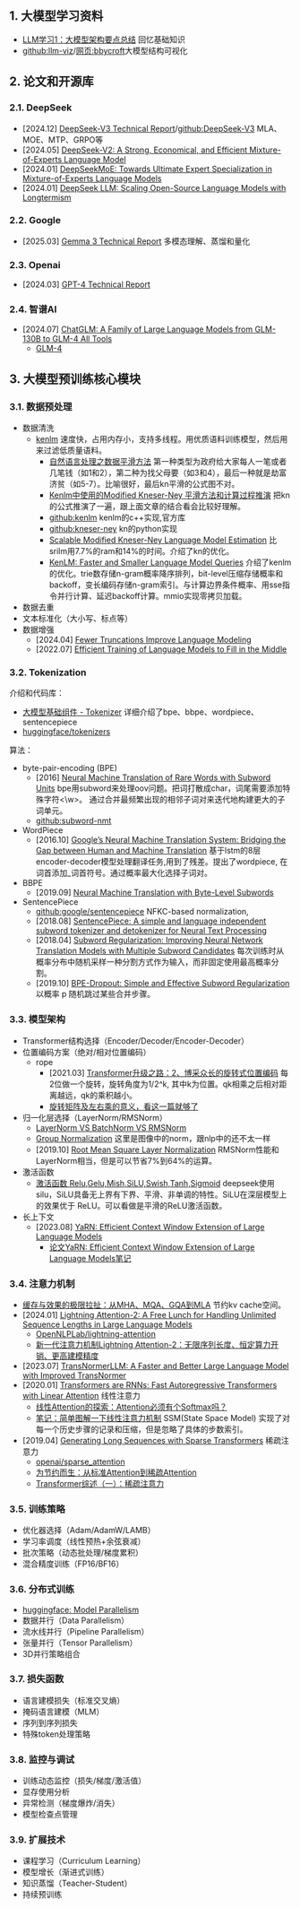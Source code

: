 
## 1. 大模型学习资料

- [LLM学习1：大模型架构要点总结](https://zhuanlan.zhihu.com/p/648050614) 回忆基础知识
- [github:llm-viz](https://github.com/bbycroft/llm-viz)/[网页:bbycroft](https://bbycroft.net/llm)大模型结构可视化


## 2. 论文和开源库

### 2.1. DeepSeek

- [2024.12] [DeepSeek-V3 Technical Report](https://arxiv.org/pdf/2412.19437)/[github:DeepSeek-V3](https://github.com/deepseek-ai/DeepSeek-V3) MLA、MOE、MTP、GRPO等
- [2024.05] [DeepSeek-V2: A Strong, Economical, and Efficient Mixture-of-Experts Language Model](https://arxiv.org/abs/2405.04434)
- [2024.01] [DeepSeekMoE: Towards Ultimate Expert Specialization in Mixture-of-Experts Language Models](https://arxiv.org/pdf/2401.06066)
- [2024.01] [DeepSeek LLM: Scaling Open-Source Language Models with Longtermism](https://arxiv.org/abs/2401.02954) 

### 2.2. Google

- [2025.03] [Gemma 3 Technical Report](https://storage.googleapis.com/deepmind-media/gemma/Gemma3Report.pdf) 多模态理解、蒸馏和量化

### 2.3. Openai

- [2024.03] [GPT-4 Technical Report](https://arxiv.org/pdf/2303.08774) 

### 2.4. 智谱AI

- [2024.07] [ChatGLM: A Family of Large Language Models from GLM-130B to GLM-4 All Tools](https://arxiv.org/pdf/2406.12793)
    - [GLM-4](https://github.com/THUDM/GLM-4) 



## 3. 大模型预训练核心模块

### 3.1. 数据预处理
- 数据清洗
    - [kenlm](https://kheafield.com/code/kenlm/) 速度快，占用内存小，支持多线程。用优质语料训练模型，然后用来过滤低质量语料。
        - [自然语言处理之数据平滑方法](https://blog.csdn.net/fuermolei/article/details/81353746) 第一种类型为政府给大家每人一笔或者几笔钱（如1和2），第二种为找父母要（如3和4），最后一种就是劫富济贫（如5-7）。比喻很好，最后kn平滑的公式图不对。
        - [Kenlm中使用的Modified Kneser-Ney 平滑方法和计算过程推演](https://zhuanlan.zhihu.com/p/406029473) 把kn的公式推演了一遍，跟上面文章的结合看会比较好理解。
        - [github:kenlm](https://github.com/kpu/kenlm) kenlm的c++实现,官方库
        - [github:kneser-ney](https://github.com/smilli/kneser-ney) kn的python实现
        - [Scalable Modified Kneser-Ney Language Model Estimation](https://kheafield.com/papers/edinburgh/estimate_paper.pdf) 比srilm用7.7%的ram和14%的时间。介绍了kn的优化。
        - [KenLM: Faster and Smaller Language Model Queries](https://kheafield.com/papers/avenue/kenlm.pdf) 介绍了kenlm的优化。trie数存储n-gram概率降序排列，bit-level压缩存储概率和backoff，变长编码存储n-gram索引。与计算边界条件概率、用sse指令并行计算、延迟backoff计算。mmio实现零拷贝加载。
- 数据去重 
- 文本标准化（大小写、标点等）
- 数据增强
    - [2024.04] [Fewer Truncations Improve Language Modeling](https://arxiv.org/abs/2404.10830)
    - [2022.07] [Efficient Training of Language Models to Fill in the Middle](https://arxiv.org/abs/2207.14255)

### 3.2. Tokenization

介绍和代码库：

- [大模型基础组件 - Tokenizer](https://zhuanlan.zhihu.com/p/651430181)  详细介绍了bpe、bbpe、wordpiece、sentencepiece
- [huggingface/tokenizers](https://github.com/huggingface/tokenizers)

算法：

- byte-pair-encoding (BPE)  
    - [2016] [Neural Machine Translation of Rare Words with Subword Units](https://aclanthology.org/P16-1162/) bpe用subword来处理oov问题。把词打散成char，词尾需要添加特殊字符<\w>。 通过合并最频繁出现的相邻子词对来迭代地构建更大的子词单元。
    - [github:subword-nmt](https://github.com/rsennrich/subword-nmt)
- WordPiece
    - [2016.10] [Google’s Neural Machine Translation System: Bridging the Gap
between Human and Machine Translation](https://arxiv.org/pdf/1609.08144) 基于lstm的8层encoder-decoder模型处理翻译任务,用到了残差。提出了wordpiece, 在词首添加_词首符号。通过概率最大化选择子词对。
- BBPE
    - [2019.09] [Neural Machine Translation with Byte-Level Subwords](https://arxiv.org/abs/1909.03341)
- SentencePiece
    - [github:google/sentencepiece](https://github.com/google/sentencepiece)  NFKC-based normalization, 
    - [2018.08] [SentencePiece: A simple and language independent subword tokenizer and detokenizer for Neural Text Processing](https://arxiv.org/abs/1808.06226) 
    - [2018.04] [Subword Regularization: Improving Neural Network Translation Models with Multiple Subword Candidates](https://arxiv.org/abs/1804.10959) 每次训练时从概率分布中随机采样一种分割方式作为输入，而非固定使用最高概率分割。
    - [2019.10] [BPE-Dropout: Simple and Effective Subword Regularization](https://arxiv.org/abs/1910.13267)  以概率 p 随机跳过某些合并步骤。


### 3.3. 模型架构
- Transformer结构选择（Encoder/Decoder/Encoder-Decoder）
- 位置编码方案（绝对/相对位置编码）
    - rope
        - [2021.03] [Transformer升级之路：2、博采众长的旋转式位置编码](https://kexue.fm/archives/8265) 每2位做一个旋转，旋转角度为1/2^k, 其中k为位置。qk相乘之后相对距离越远，qk的乘积越小。
        - [旋转矩阵及左右乘的意义，看这一篇就够了](https://blog.csdn.net/weixin_45632220/article/details/117735223) 
- 归一化层选择（LayerNorm/RMSNorm）
    - [LayerNorm VS BatchNorm VS RMSNorm](https://zhuanlan.zhihu.com/p/694909672)
    - [Group Normalization](https://arxiv.org/pdf/1803.08494) 这里是图像中的norm，跟nlp中的还不太一样
    - [2019.10] [Root Mean Square Layer Normalization](https://arxiv.org/abs/1910.07467) RMSNorm性能和LayerNorm相当，但是可以节省7%到64%的运算。
- 激活函数
    - [激活函数 Relu,Gelu,Mish,SiLU,Swish,Tanh,Sigmoid](https://blog.csdn.net/weixin_38649779/article/details/127647257) deepseek使用silu，SiLU具备无上界有下界、平滑、非单调的特性。SiLU在深层模型上的效果优于 ReLU。可以看做是平滑的ReLU激活函数。
- 长上下文
    - [2023.08] [YaRN: Efficient Context Window Extension of Large Language Models](https://arxiv.org/abs/2309.00071)
        - [论文YaRN: Efficient Context Window Extension of Large Language Models笔记](https://zhuanlan.zhihu.com/p/683863159)

### 3.4. 注意力机制


- [缓存与效果的极限拉扯：从MHA、MQA、GQA到MLA](https://spaces.ac.cn/archives/10091) 节约kv cache空间。
- [2024.01] [Lightning Attention-2: A Free Lunch for Handling Unlimited Sequence Lengths in Large Language Models](https://arxiv.org/abs/2401.04658)
    - [OpenNLPLab/lightning-attention](https://github.com/OpenNLPLab/lightning-attention)
    - [新一代注意力机制Lightning Attention-2：无限序列长度、恒定算力开销、更高建模精度](https://zhuanlan.zhihu.com/p/678552539)
- [2023.07] [TransNormerLLM: A Faster and Better Large Language Model with Improved TransNormer](https://arxiv.org/abs/2307.14995)
- [2020.01] [Transformers are RNNs: Fast Autoregressive Transformers with Linear Attention](https://arxiv.org/abs/2006.16236) 线性注意力
    - [线性Attention的探索：Attention必须有个Softmax吗？](https://spaces.ac.cn/archives/7546)
    - [笔记：简单图解一下线性注意力机制](https://zhuanlan.zhihu.com/p/718156896) SSM(State Space Model) 实现了对每一个历史步骤的记录和压缩，但是忽略了具体的步数索引。
- [2019.04] [Generating Long Sequences with Sparse Transformers](https://arxiv.org/abs/1904.10509) 稀疏注意力
    - [openai/sparse_attention](https://github.com/openai/sparse_attention)
    - [为节约而生：从标准Attention到稀疏Attention](https://spaces.ac.cn/archives/6853) 
    - [Transformer综述（一）：稀疏注意力](https://zhuanlan.zhihu.com/p/691296437)

### 3.5. 训练策略
- 优化器选择（Adam/AdamW/LAMB）
- 学习率调度（线性预热+余弦衰减）
- 批次策略（动态批处理/梯度累积）
- 混合精度训练（FP16/BF16）

### 3.6. 分布式训练

- [huggingface: Model Parallelism](https://huggingface.co/docs/transformers/v4.15.0/en/parallelism)
- 数据并行（Data Parallelism）
- 流水线并行（Pipeline Parallelism）
- 张量并行（Tensor Parallelism）
- 3D并行策略组合

### 3.7. 损失函数
- 语言建模损失（标准交叉熵）
- 掩码语言建模（MLM）
- 序列到序列损失
- 特殊token处理策略

### 3.8. 监控与调试
- 训练动态监控（损失/梯度/激活值）
- 显存使用分析
- 异常检测（梯度爆炸/消失）
- 模型检查点管理

### 3.9. 扩展技术
- 课程学习（Curriculum Learning）
- 模型增长（渐进式训练）
- 知识蒸馏（Teacher-Student）
- 持续预训练








